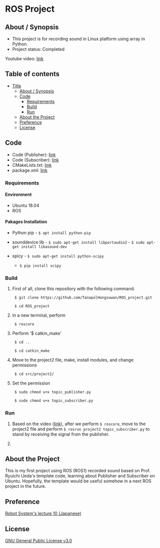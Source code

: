# ROS Project

## About / Synopsis

* This project is for recording sound in Linux platform using array in Python.
* Project status: Completed

Youtube video: [link]()

## Table of contents

* [Title](#ros-project)
  * [About / Synopsis](#about--synopsis)
  * [Code](#code)
    * [Requirements](#requirements)
    * [Build](#build)
    * [Run](#run)
  * [About the Project](#about-the-project)
  * [Preference](#preference)
  * [License](#license)
  
## Code

* Code (Publisher): [link](https://github.com/TanapolHongsuwan/ROS_project/blob/main/topic_publisher.py)
* Code (Subscriber): [link](https://github.com/TanapolHongsuwan/ROS_project/blob/main/topic_subscriber.py)
* CMakeLists.txt: [link]()
* package.xml: [link]()

### Requirements

#### Environment

  * Ubuntu 18.04
  * ROS
  
#### Pakages Installation

  * Python pip - `$ apt install python-pip`
  
  * sounddevice lib - `$ sudo apt-get install libportaudio2`
  		    - `$ sudo apt-get install libasound-dev`
		    
  * spicy - `$ sudo apt-get install python-scipy`
  	  - `$ pip install scipy`
  
### Build

1. First of all, clone this repository with the following command.

		$ git clone https://github.com/TanapolHongsuwan/ROS_project.git
       
		$ cd ROS_project

2. In a new terminal, perform
		
		$ roscore
		
3. Perform '$ catkin_make'

		$ cd ..
		
		$ cd catkin_make
       
4. Move to the project2 file, make, install modules, and change permissions

		$ cd src/project2/
		
5. Set the permission

		$ sudo chmod u+x topic_publisher.py
		
		$ sudo chmod u+x topic_subscriber.py
  
### Run

1. Based on the video ([link]()), after we perform `$ roscore`, move to the project2 file and perform `$ rosrun project2 topic_subscriber.py` to stand by receiving the signal from the publisher.

2. 
  
## About the Project

This is my first project using ROS (ROS1) recorded sound based on Prof. Ryuichi Ueda's template code, learning about Publisher and Subscriber on Ubuntu. Hopefully, the template would be useful somehow in a next ROS project in the future.

## Preference

[Robot System's lecture 10 (Japanese)](https://ryuichiueda.github.io/robosys2020/lesson10_ros.html#/)

## License

[GNU General Public License v3.0]()
